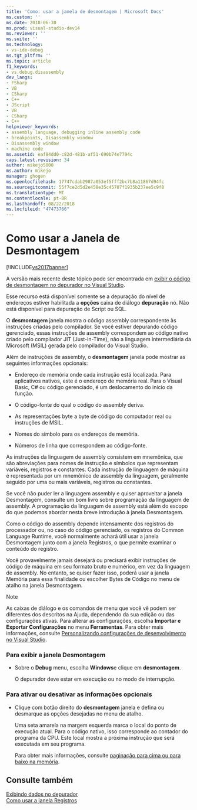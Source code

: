 ```yaml
---
title: 'Como: usar a janela de desmontagem | Microsoft Docs'
ms.custom: ''
ms.date: 2018-06-30
ms.prod: visual-studio-dev14
ms.reviewer: ''
ms.suite: ''
ms.technology:
- vs-ide-debug
ms.tgt_pltfrm: ''
ms.topic: article
f1_keywords:
- vs.debug.disassembly
dev_langs:
- FSharp
- VB
- CSharp
- C++
- JScript
- VB
- CSharp
- C++
helpviewer_keywords:
- assembly language, debugging inline assembly code
- breakpoints, Disassembly window
- Disassembly window
- machine code
ms.assetid: eaf84dd0-c82d-481b-af51-690b74e7794c
caps.latest.revision: 34
author: mikejo5000
ms.author: mikejo
manager: ghogen
ms.openlocfilehash: 17747cdab2987a053ef5fff2bc7b8a11867d94fc
ms.sourcegitcommit: 55f7ce2d5d2e458e35c45787f1935b237ee5c9f8
ms.translationtype: MT
ms.contentlocale: pt-BR
ms.lasthandoff: 08/22/2018
ms.locfileid: "47473766"
---
```

# <a name="how-to-use-the-disassembly-window"></a>Como usar a Janela de Desmontagem
[!INCLUDE[vs2017banner](../includes/vs2017banner.md)]

A versão mais recente deste tópico pode ser encontrada em [exibir o código de desmontagem no depurador no Visual Studio](https://docs.microsoft.com/visualstudio/debugger/how-to-use-the-disassembly-window).  
  
Esse recurso está disponível somente se a depuração do nível de endereços estiver habilitada a **opções** caixa de diálogo **depuração** nó. Não está disponível para depuração de Script ou SQL.  
  
 O **desmontagem** janela mostra o código assembly correspondente às instruções criadas pelo compilador. Se você estiver depurando código gerenciado, essas instruções de assembly correspondem ao código nativo criado pelo compilador JIT (Just-in-Time), não a linguagem intermediária da Microsoft (MSIL) gerada pelo compilador do Visual Studio.  
  
 Além de instruções de assembly, o **desmontagem** janela pode mostrar as seguintes informações opcionais:  
  
-   Endereço de memória onde cada instrução está localizada. Para aplicativos nativos, este é o endereço de memória real. Para o Visual Basic, C# ou código gerenciado, é um deslocamento do início da função.  
  
-   O código-fonte do qual o código do assembly deriva.  
  
-   As representações byte a byte de código do computador real ou instruções de MSIL.  
  
-   Nomes do símbolo para os endereços de memória.  
  
-   Números de linha que correspondem ao código-fonte.  
  
 As instruções da linguagem de assembly consistem em mnemônica, que são abreviações para nomes de instrução e símbolos que representam variáveis, registros e constantes. Cada instrução de linguagem de máquina é representada por um mnemônico de assembly da linguagem, geralmente seguido por uma ou mais variáveis, registros ou constantes.  
  
 Se você não puder ler a linguagem assembly e quiser aproveitar a janela Desmontagem, consulte um bom livro sobre programação da linguagem de assembly. A programação da linguagem de assembly está além do escopo do que podemos abordar nesta breve introdução à janela Desmontagem.  
  
 Como o código do assembly depende intensamente dos registros do processador ou, no caso do código gerenciado, os registros do Common Language Runtime, você normalmente achará útil usar a janela Desmontagem junto com a janela Registros, o que permite examinar o conteúdo do registro.  
  
 Você provavelmente jamais desejará ou precisará exibir instruções de código de máquina em seu formato bruto e numérico, em vez da linguagem de assembly. No entanto, se quiser fazer isso, poderá usar a janela Memória para essa finalidade ou escolher Bytes de Código no menu de atalho na janela Desmontagem.  
  
> [!NOTE]
>  As caixas de diálogo e os comandos de menu que você vê podem ser diferentes dos descritos na Ajuda, dependendo da sua edição ou das configurações ativas. Para alterar as configurações, escolha **Importar e Exportar Configurações** no menu **Ferramentas**. Para obter mais informações, consulte [Personalizando configurações de desenvolvimento no Visual Studio](http://msdn.microsoft.com/en-us/22c4debb-4e31-47a8-8f19-16f328d7dcd3).  
  
### <a name="to-display-the-disassembly-window"></a>Para exibir a janela Desmontagem  
  
-   Sobre o **Debug** menu, escolha **Windows**e clique em **desmontagem**.  
  
     O depurador deve estar em execução ou no modo de interrupção.  
  
### <a name="to-turn-optional-information-on-or-off"></a>Para ativar ou desativar as informações opcionais  
  
-   Clique com botão direito do **desmontagem** janela e defina ou desmarque as opções desejadas no menu de atalho.  
  
     Uma seta amarela na margem esquerda marca o local do ponto de execução atual. Para o código nativo, isso corresponde ao contador do programa da CPU. Este local mostra a próxima instrução que será executada em seu programa.  
  
     Para obter mais informações, consulte [paginação para cima ou para baixo na memória](../debugger/how-to-page-up-or-down-in-memory.md).  
  
## <a name="see-also"></a>Consulte também  
 [Exibindo dados no depurador](../debugger/viewing-data-in-the-debugger.md)   
 [Como usar a janela Registros](../debugger/how-to-use-the-registers-window.md)






